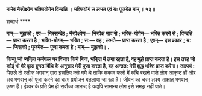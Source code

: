 **मामेव नैरपेक्ष्येण भक्तियोगेन विन्दति ।** **भक्तियोगं स लभत एवं य: पूजयेत माम् ॥ ५३॥** 

शब्दार्थ **** 

**माम्—** **मुझको** **; एव—** **निस्सन्देह** **; नैरपेक्ष्येण—** **निरपेक्ष भाव से** **; भक्ति-योगेन—** **भक्ति करने से** **; विन्दति—** **प्राप्त करता है** **;** **भक्ति-योगम्—** **भक्ति** **; स:—** **वह** **; लभते—** **प्राप्त करता है** **; एवम्—** **इस प्रकार** **; य:—** **जिसको** **; पूजयेत—** **पूजा करता है** **; माम्—** **मुझको।** **.** 

**किन्तु जो व्यकि्त कर्मफल पर विचार किये बिना, भकि्त में लगा रहता है, वह मुझे प्राप्त** **करता है। इस तरह जो कोई भी मेरे द्वारा वॢणत विधि के अनुसार मेरी पूजा करता है, वह** **अन्तत: मेरी शुद्ध भक्ति प्राप्त करेगा।** **तात्पर्य :** पिछले दो श्लोक भगवान् द्वारा इसलिए कहे गये थे ताकि सकाम फलों में रुचि रखने वाले लोग आकृष्ट हों और अब भगवान् की पूजा करने का चरम प्रयोजन बतलाया जा रहा है। जीवन का चरम लक्ष्य साक्षात् भगवान् कृष्ण हैं। ईश्वर के प्रति प्रेम ही सर्वोच्च आनन्द है यद्यपि सामान्य लोग इसे समझ नहीं पाते।  